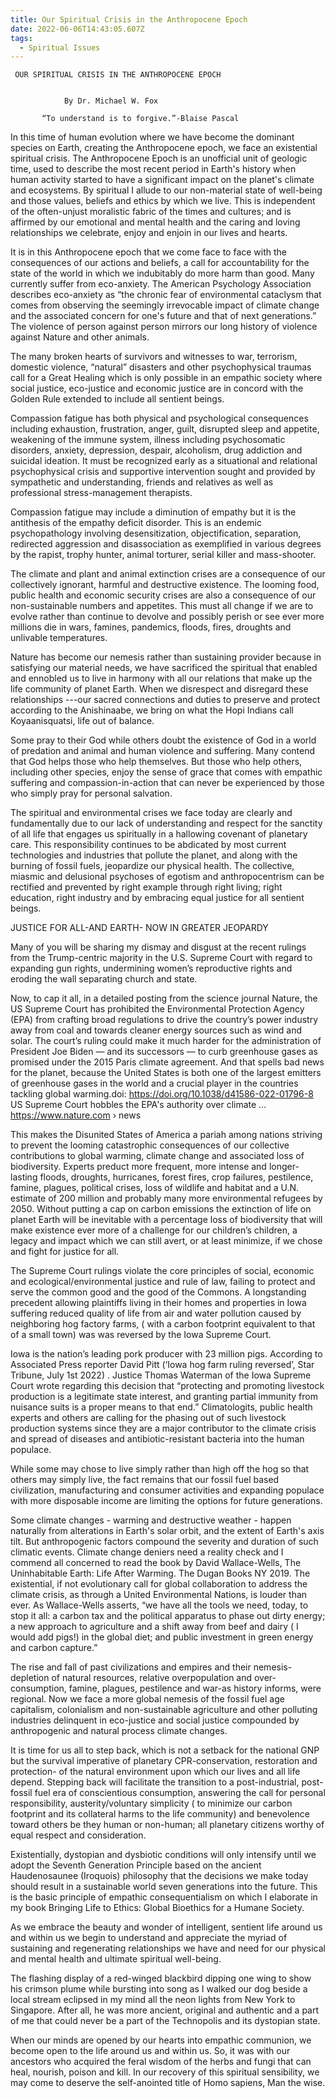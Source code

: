 ```yaml
---
title: Our Spiritual Crisis in the Anthropocene Epoch
date: 2022-06-06T14:43:05.607Z
tags:
  - Spiritual Issues
---
```

     OUR SPIRITUAL CRISIS IN THE ANTHROPOCENE EPOCH


                By Dr. Michael W. Fox

           “To understand is to forgive.”-Blaise Pascal

In this time of human evolution where we have become the dominant species on Earth, creating the Anthropocene epoch, we face an existential spiritual crisis. The Anthropocene Epoch is an unofficial unit of geologic time, used to describe the most recent period in Earth's history when human activity started to have a significant impact on the planet's climate and ecosystems. By spiritual I allude to our non-material state of well-being and those values, beliefs and ethics by which we live. This is independent of the often-unjust moralistic fabric of the times and cultures; and is affirmed by our emotional and mental health and the caring and loving relationships we celebrate, enjoy and enjoin in our lives and hearts.

It is in this Anthropocene epoch that we come face to face with the consequences of our actions and beliefs, a call for accountability for the state of the world in which we indubitably do more harm than good. Many currently suffer from eco-anxiety. The American Psychology Association describes eco-anxiety as “the chronic fear of environmental cataclysm that comes from observing the seemingly irrevocable impact of climate change and the associated concern for one's future and that of next generations.” The violence of person against person mirrors our long history of violence against Nature and other animals. 


The many broken hearts of survivors and witnesses to war, terrorism, domestic violence, “natural” disasters and other psychophysical traumas call for a Great Healing which is only possible in an empathic society where social justice, eco-justice and economic justice are in concord with the Golden Rule extended to include all sentient beings.


Compassion fatigue has both physical and psychological consequences including exhaustion, frustration, anger, guilt, disrupted sleep and appetite, weakening of the immune system, illness including psychosomatic disorders, anxiety, depression, despair, alcoholism, drug addiction and suicidal ideation. It must be recognized early as a situational and relational psychophysical crisis and supportive intervention sought and provided by sympathetic and understanding, friends and relatives as well as professional stress-management therapists.


Compassion fatigue may include a diminution of empathy but it is the antithesis of the empathy deficit disorder. This is an endemic psychopathology involving desensitization, objectification, separation, redirected aggression and disassociation as exemplified in various degrees by the rapist, trophy hunter, animal torturer, serial killer and mass-shooter.


The climate and plant and animal extinction crises are a consequence of our collectively ignorant, harmful and destructive existence. The looming food, public health and economic security crises are also a consequence of our non-sustainable numbers and appetites. This must all change if we are to evolve rather than continue to devolve and possibly perish or see ever more millions die in wars, famines, pandemics, floods, fires, droughts and unlivable temperatures.


 Nature has become our nemesis rather than sustaining provider because in satisfying our material needs, we have sacrificed the spiritual that enabled and ennobled us to live in harmony with all our relations that make up the life community of planet Earth. When we disrespect and disregard these relationships ---our sacred connections and duties to preserve and protect according to the Anishinaabe, we bring on what the Hopi Indians call Koyaanisquatsi, life out of balance.


 Some pray to their God while others doubt the existence of God in a world of predation and animal and human violence and suffering. Many contend that God helps those who help themselves. But those who help others, including other species, enjoy the sense of grace that comes with empathic suffering and compassion-in-action that can never be experienced by those who simply pray for personal salvation.


The spiritual and environmental crises we face today are clearly and fundamentally due to our lack of understanding and respect for the sanctity of all life that engages us spiritually in a hallowing covenant of planetary care. This responsibility continues to be abdicated by most current technologies and industries that pollute the planet, and along with the burning of fossil fuels, jeopardize our physical health. The collective, miasmic and delusional psychoses of egotism and anthropocentrism can be rectified and prevented by right example through right living; right education, right industry and by embracing equal justice for all sentient beings.

JUSTICE FOR ALL-AND EARTH- NOW  IN GREATER JEOPARDY
 Many of you will be sharing my dismay and disgust at the recent rulings from the Trump-centric majority in the U.S. Supreme Court with regard to expanding gun rights, undermining women’s reproductive rights and eroding the wall separating church and state.

 Now, to cap it all, in a detailed posting from the science journal Nature, the US Supreme Court has prohibited the Environmental Protection Agency (EPA) from crafting broad regulations to drive the country’s power industry away from coal and towards cleaner energy sources such as wind and solar. The court’s ruling could make it much harder for the administration of President Joe Biden — and its successors — to curb greenhouse gases as promised under the 2015 Paris climate agreement. And that spells bad news for the planet, because the United States is both one of the largest emitters of greenhouse gases in the world and a crucial player in the countries tackling global warming.doi: https://doi.org/10.1038/d41586-022-01796-8 US Supreme Court hobbles the EPA's authority over climate ...https://www.nature.com › news

This makes the Disunited States of America a pariah among nations striving to prevent the looming catastrophic consequences of our collective contributions to global warming, climate change and associated loss of biodiversity. Experts preduct more frequent, more intense and longer-lasting floods, droughts, hurricanes, forest fires,  crop failures, pestilence, famine, plagues, political crises, loss of wildlife and habitat and a U.N. estimate of 200 million and probably many more environmental refugees by 2050. Without putting a cap on carbon emissions the extinction of life on planet Earth will be inevitable with a percentage loss of biodiversity that will make existence ever more of a challenge for our children’s children, a legacy and impact which we can still avert, or at least minimize, if we chose and fight for justice for all.


The Supreme Court rulings violate the core principles of social, economic and ecological/environmental justice and rule of law, failing to protect and serve the common good and the good of the Commons. 
A longstanding precedent allowing plaintiffs living in their homes and properties in Iowa suffering reduced quality of life from air and water pollution caused by  neighboring hog factory farms, ( with a carbon footprint equivalent to that of a small town) was was reversed by the Iowa Supreme Court.

 Iowa is the nation’s leading pork producer with 23 million pigs. According to Associated Press reporter David Pitt (‘Iowa hog farm ruling reversed’, Star Tribune, July 1st 2022) . Justice Thomas Waterman of the Iowa Supreme Court  wrote regarding this decision that “protecting and promoting livestock production is a legitimate state interest, and granting partial immunity from nuisance suits is a proper means to that end.” Climatologits, public health experts and others are calling for the phasing out of such livestock production systems since they are a major contributor to the climate crisis and spread of diseases and antibiotic-resistant bacteria into the human populace. 

While some may chose to live simply rather than high off the hog so that others may simply live, the fact remains that our fossil fuel based civilization, manufacturing and consumer activities and expanding populace with more disposable income are limiting the options for future generations.


Some climate changes - warming and destructive weather - happen naturally from alterations in Earth's solar orbit, and the extent of Earth's axis tilt. But anthropogenic factors compound the severity and duration of such climatic events. Climate change deniers need a reality check and I commend all concerned to read the book by David Wallace-Wells, The Uninhabitable Earth: Life After Warming. The Dugan Books NY 2019. The existential, if not evolutionary call for global collaboration to address the climate crisis, as through a United Environmental Nations, is louder than ever. As Wallace-Wells asserts, “we have all the tools we need, today, to stop it all: a carbon tax and the political apparatus to phase out dirty energy; a new approach to agriculture and a shift away from beef and dairy ( I would add pigs!) in the global diet; and public investment in green energy and carbon capture.”

The rise and fall of past civilizations and empires and their nemesis-depletion of natural resources, relative overpopulation and over-consumption, famine, plagues, pestilence and war-as history informs, were regional. Now we face a more global nemesis of the fossil fuel age capitalism, colonialism and non-sustainable agriculture and other polluting industries delinquent in eco-justice and social justice compounded by anthropogenic and natural process climate changes.


It is time for us all to step back, which is not a setback for the national GNP but the survival imperative of planetary CPR-conservation, restoration and protection- of the natural environment upon which our lives and all life depend. Stepping back will facilitate the transition to a post-industrial, post-fossil fuel era of conscientious consumption, answering the call for personal responsibility, austerity/voluntary simplicity ( to minimize our carbon footprint and its collateral harms to the life community) and benevolence toward others be they human or non-human; all planetary citizens worthy of equal respect and consideration.


Existentially, dystopian and dysbiotic conditions will only intensify until we adopt the Seventh Generation Principle based on the ancient Haudenosaunee (Iroquois) philosophy that the decisions we make today should result in a sustainable world seven generations into the future. This is the basic principle of empathic consequentialism on which I elaborate in my book Bringing Life to Ethics: Global Bioethics for a Humane Society.


As we embrace the beauty and wonder of intelligent, sentient life around us and within us we begin to understand and appreciate the myriad of sustaining and regenerating relationships we have and need for our physical and mental health and ultimate spiritual well-being.


The flashing display of a red-winged blackbird dipping one wing to show his crimson plume while bursting into song as I walked our dog beside a local stream eclipsed in my mind all the neon lights from New York to Singapore. After all, he was more ancient, original and authentic and a part of me that could never be a part of the Technopolis and its dystopian state.


When our minds are opened by our hearts into empathic communion, we become open to the life around us and within us. So, it was with our ancestors who acquired the feral wisdom of the herbs and fungi that can heal, nourish, poison and kill. In our recovery of this spiritual sensibility, we may come to deserve the self-anointed title of Homo sapiens, Man the wise.


